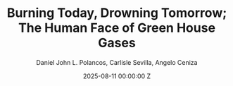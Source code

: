 ---
title: Burning Today, Drowning Tomorrow; The Human Face of Green House Gases
date: 2025-08-11 00:00:00 Z
category: editorial-article
layout: article-pdf
site-title: Burning Today, Drowning Tomorrow; The Human Face of Green House Gases
author: Daniel John L. Polancos, Carlisle Sevilla, Angelo Ceniza
group: 4
pdf-file: assets/pdf/Group-4-Editorial-Article.pdf
---
